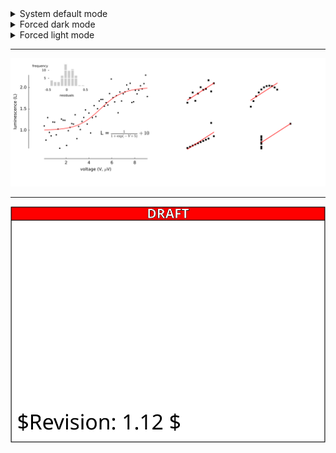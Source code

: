 <details>
  <summary>System default mode</summary>
  <br>
  <img src="https://raw.githubusercontent.com/jgraph/drawio-github/master/diagram-light-dark.svg">
</details>

<details>
  <summary>Forced dark mode</summary>
  <br>
  <img src="https://raw.githubusercontent.com/jgraph/drawio-github/master/diagram-target-dark.svg#dark">
</details>

<details>
  <summary>Forced light mode</summary>
  <br>
  <img src="https://raw.githubusercontent.com/jgraph/drawio-github/master/diagram-target-dark.svg">
</details>

---

![](diagram.svg)

---

![!](silly.svg)
